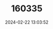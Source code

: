 ---
title: "160335"
category: "Papilio cyproeofila"
draft: false
date: 2024-02-22 13:03:52
languages:
  English: ["Beige sash", "Common White-banded Swallowtail"]
---